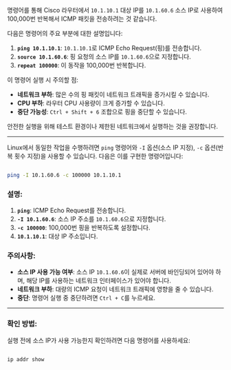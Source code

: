 

명령어를 통해 Cisco 라우터에서 `10.1.10.1` 대상 IP를 `10.1.60.6` 소스 IP로 사용하여 100,000번 반복해서 ICMP 패킷을 전송하려는 것 같습니다.

다음은 명령어의 주요 부분에 대한 설명입니다:

1. **`ping 10.1.10.1`**: `10.1.10.1`로 ICMP Echo Request(핑)를 전송합니다.
2. **`source 10.1.60.6`**: 핑 요청의 소스 IP를 `10.1.60.6`으로 지정합니다.
3. **`repeat 100000`**: 이 동작을 100,000번 반복합니다.

이 명령어 실행 시 주의할 점:

- **네트워크 부하**: 많은 수의 핑 패킷이 네트워크 트래픽을 증가시킬 수 있습니다.
- **CPU 부하**: 라우터 CPU 사용량이 크게 증가할 수 있습니다.
- **중단 가능성**: `Ctrl + Shift + 6` 조합으로 핑을 중단할 수 있습니다.

안전한 실행을 위해 테스트 환경이나 제한된 네트워크에서 실행하는 것을 권장합니다.


---
Linux에서 동일한 작업을 수행하려면 `ping` 명령어와 `-I` 옵션(소스 IP 지정), `-c` 옵션(반복 횟수 지정)을 사용할 수 있습니다. 다음은 이를 구현한 명령어입니다:


``` bash

ping -I 10.1.60.6 -c 100000 10.1.10.1

```

### 설명:

1. **`ping`**: ICMP Echo Request를 전송합니다.
2. **`-I 10.1.60.6`**: 소스 IP 주소를 `10.1.60.6`으로 지정합니다.
3. **`-c 100000`**: 100,000번 핑을 반복하도록 설정합니다.
4. **`10.1.10.1`**: 대상 IP 주소입니다.

### 주의사항:

- **소스 IP 사용 가능 여부**: 소스 IP `10.1.60.6`이 실제로 서버에 바인딩되어 있어야 하며, 해당 IP를 사용하는 네트워크 인터페이스가 있어야 합니다.
- **네트워크 부하**: 대량의 ICMP 요청이 네트워크 트래픽에 영향을 줄 수 있습니다.
- **중단**: 명령어 실행 중 중단하려면 `Ctrl + C`를 누르세요.

---
### 확인 방법:

실행 전에 소스 IP가 사용 가능한지 확인하려면 다음 명령어를 사용하세요:

``` bash

ip addr show

```